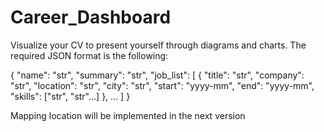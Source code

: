 # Career_Dashboard
Visualize your CV to present yourself through diagrams and charts.
The required JSON format is the following:

{
    "name": "str",
    "summary": "str",
    "job_list": [
        {
            "title": "str",
            "company": "str",
            "location": "str",
            "city": "str",
            "start": "yyyy-mm",
            "end": "yyyy-mm",
            "skills": ["str", "str"...]
        },
	  ...
	]
}

Mapping location will be implemented in the next version
